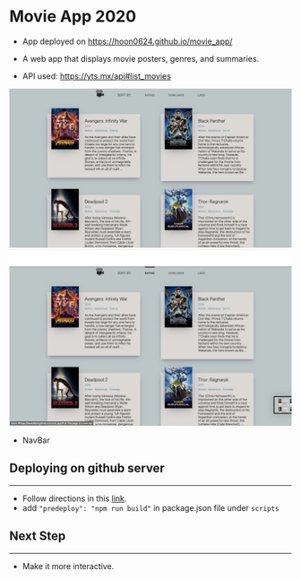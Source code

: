 # Movie App 2020 
* App deployed on https://hoon0624.github.io/movie_app/

* A web app that displays movie posters, genres, and summaries. 

* API used: https://yts.mx/api#list_movies

![demo](./images/demo.png)
![demo](./images/demo1.png)
* NavBar 

## Deploying on github server
----
* Follow directions in this [link](https://create-react-app.dev/docs/deployment/#github-pages-https-pagesgithubcom).
* add `"predeploy": "npm run build"` in package.json file under `scripts`

## Next Step
----
* Make it more interactive. 